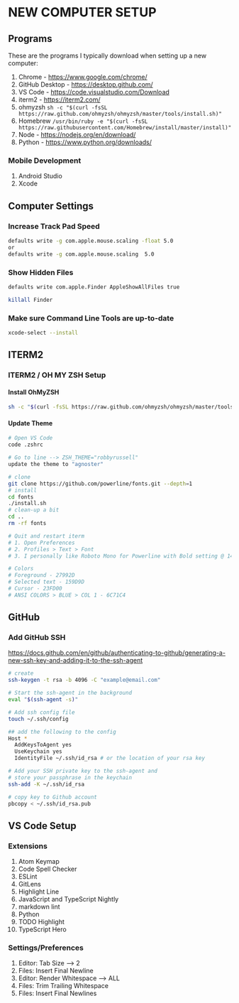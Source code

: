 # NEW COMPUTER SETUP

## Programs

These are the programs I typically download when setting up a new computer:

1. Chrome - https://www.google.com/chrome/
2. GitHub Desktop - https://desktop.github.com/
3. VS Code - https://code.visualstudio.com/Download
4. iterm2 - https://iterm2.com/
5. ohmyzsh `sh -c "$(curl -fsSL https://raw.github.com/ohmyzsh/ohmyzsh/master/tools/install.sh)"`
6. Homebrew `/usr/bin/ruby -e "$(curl -fsSL https://raw.githubusercontent.com/Homebrew/install/master/install)"`
7. Node - https://nodejs.org/en/download/
8. Python - https://www.python.org/downloads/

### Mobile Development

1. Android Studio
2. Xcode

## Computer Settings

### Increase Track Pad Speed

```bash
defaults write -g com.apple.mouse.scaling -float 5.0
or 
defaults write -g com.apple.mouse.scaling  5.0
```

### Show Hidden Files

```bash
defaults write com.apple.Finder AppleShowAllFiles true

killall Finder
```

### Make sure Command Line Tools are up-to-date

```bash
xcode-select --install
```

## ITERM2

### ITERM2 / OH MY ZSH Setup

#### Install OhMyZSH

```bash
sh -c "$(curl -fsSL https://raw.github.com/ohmyzsh/ohmyzsh/master/tools/install.sh)"
```

#### Update Theme

```bash
# Open VS Code
code .zshrc

# Go to line --> ZSH_THEME="robbyrussell"
update the theme to "agnoster"
```

```bash
# clone
git clone https://github.com/powerline/fonts.git --depth=1
# install
cd fonts
./install.sh
# clean-up a bit
cd ..
rm -rf fonts

# Quit and restart iterm
# 1. Open Preferences
# 2. Profiles > Text > Font
# 3. I personally like Roboto Mono for Powerline with Bold setting @ 14px

# Colors
# Foreground - 27992D
# Selected text - 159D9D
# Cursor - 23FD00
# ANSI COLORS > BLUE > COL 1 - 6C71C4
```

## GitHub

### Add GitHub SSH
https://docs.github.com/en/github/authenticating-to-github/generating-a-new-ssh-key-and-adding-it-to-the-ssh-agent

```bash
# create
ssh-keygen -t rsa -b 4096 -C "example@email.com"

# Start the ssh-agent in the background
eval "$(ssh-agent -s)"

# Add ssh config file
touch ~/.ssh/config

## add the following to the config
Host *
  AddKeysToAgent yes
  UseKeychain yes
  IdentityFile ~/.ssh/id_rsa # or the location of your rsa key

# Add your SSH private key to the ssh-agent and 
# store your passphrase in the keychain
ssh-add -K ~/.ssh/id_rsa

# copy key to Github account
pbcopy < ~/.ssh/id_rsa.pub
```

## VS Code Setup

### Extensions

1. Atom Keymap
2. Code Spell Checker
3. ESLint
4. GitLens
5. Highlight Line
6. JavaScript and TypeScript Nightly
7. markdown lint
8. Python
9. TODO Highlight
10. TypeScript Hero

### Settings/Preferences

1. Editor: Tab Size --> 2
2. Files: Insert Final Newline
3. Editor: Render Whitespace --> ALL
4. Files: Trim Trailing Whitespace
5. Files: Insert Final Newlines
